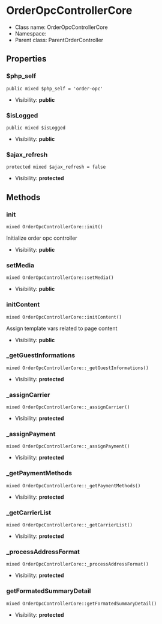 OrderOpcControllerCore
===============






* Class name: OrderOpcControllerCore
* Namespace: 
* Parent class: ParentOrderController





Properties
----------


### $php_self

    public mixed $php_self = 'order-opc'





* Visibility: **public**


### $isLogged

    public mixed $isLogged





* Visibility: **public**


### $ajax_refresh

    protected mixed $ajax_refresh = false





* Visibility: **protected**


Methods
-------


### init

    mixed OrderOpcControllerCore::init()

Initialize order opc controller



* Visibility: **public**




### setMedia

    mixed OrderOpcControllerCore::setMedia()





* Visibility: **public**




### initContent

    mixed OrderOpcControllerCore::initContent()

Assign template vars related to page content



* Visibility: **public**




### _getGuestInformations

    mixed OrderOpcControllerCore::_getGuestInformations()





* Visibility: **protected**




### _assignCarrier

    mixed OrderOpcControllerCore::_assignCarrier()





* Visibility: **protected**




### _assignPayment

    mixed OrderOpcControllerCore::_assignPayment()





* Visibility: **protected**




### _getPaymentMethods

    mixed OrderOpcControllerCore::_getPaymentMethods()





* Visibility: **protected**




### _getCarrierList

    mixed OrderOpcControllerCore::_getCarrierList()





* Visibility: **protected**




### _processAddressFormat

    mixed OrderOpcControllerCore::_processAddressFormat()





* Visibility: **protected**




### getFormatedSummaryDetail

    mixed OrderOpcControllerCore::getFormatedSummaryDetail()





* Visibility: **protected**



